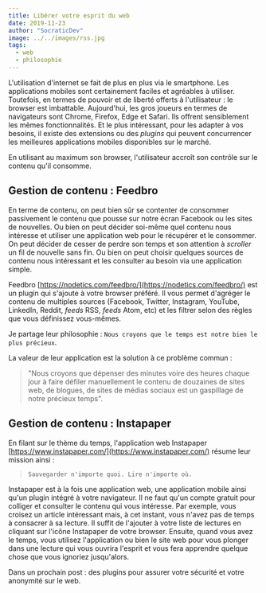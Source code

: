 ```yaml
---
title: Libérer votre esprit du web
date: 2019-11-23
author: "SocraticDev"
image: ../../images/rss.jpg
tags:
  - web
  - philosophie
---
```


L'utilisation d'internet se fait de plus en plus via le smartphone.
Les applications mobiles sont certainement faciles et agréables à utiliser.
Toutefois, en termes de pouvoir et de liberté offerts à l'utilisateur : le browser est imbattable.
Aujourd'hui, les gros joueurs en termes de navigateurs sont Chrome, Firefox, Edge et Safari.
Ils offrent sensiblement les mêmes fonctionnalités. Et le plus intéressant, pour les adapter à vos besoins,
il existe des extensions ou des _plugins_ qui peuvent concurrencer les meilleures applications mobiles disponibles sur le marché.

En utilisant au maximum son browser, l'utilisateur accroît son contrôle sur le contenu qu'il consomme.

## Gestion de contenu : Feedbro

En terme de contenu, on peut bien sûr se contenter de consommer passivement le contenu que pousse sur notre écran Facebook ou les sites de nouvelles. Ou bien on peut décider soi-même quel contenu nous intéresse et utiliser une application web pour le récupérer et le consommer.
On peut décider de cesser de perdre son temps et son attention à _scroller_ un fil de nouvelle sans fin.
Ou bien on peut choisir quelques sources de contenu nous intéressant et les consulter au besoin via une application simple.

Feedbro [https://nodetics.com/feedbro/](https://nodetics.com/feedbro/) est un plugin qui s'ajoute à votre browser préféré. Il vous permet d'agréger le contenu de multiples sources (Facebook, Twitter, Instagram, YouTube, LinkedIn, Reddit, _feeds_ RSS, _feeds_ Atom, etc) et les filtrer selon des règles que vous définissez vous-mêmes.

Je partage leur philosophie : `Nous croyons que le temps est notre bien le plus précieux`.

La valeur de leur application est la solution à ce problème commun :

> "Nous croyons que dépenser des minutes voire des heures chaque jour à faire défiler manuellement le contenu de douzaines de sites web, de blogues, de sites de médias sociaux est un gaspillage de notre précieux temps".

## Gestion de contenu : Instapaper

En filant sur le thème du temps, l'application web Instapaper [https://www.instapaper.com/](https://www.instapaper.com/) résume leur mission ainsi :

> `Sauvegarder n'importe quoi. Lire n'importe où.`

Instapaper est à la fois une application web, une application mobile ainsi qu'un plugin intégré à votre navigateur. Il ne faut qu'un compte gratuit pour colliger et consulter le contenu qui vous intéresse. Par exemple, vous croisez un article intéressant mais, à cet instant, vous n'avez pas de temps à consacrer à sa lecture. Il suffit de l'ajouter à votre liste de lectures en cliquant sur l'icône Instapaper de votre browser. Ensuite, quand vous avez le temps, vous utilisez l'application ou bien le site web pour vous plonger dans une lecture qui vous ouvrira l'esprit et vous fera apprendre quelque chose que vous ignoriez jusqu'alors.

Dans un prochain post : des plugins pour assurer votre sécurité et votre anonymité sur le web.
